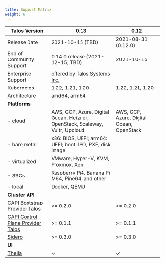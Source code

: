 ```yaml
---
title: Support Matrix
weight: 6
---
```


| Talos Version                                                                                                  | 0.13                               | 0.12                               |
|----------------------------------------------------------------------------------------------------------------|------------------------------------|------------------------------------|
| Release Date                                                                                                   | 2021-10-15 (TBD)                   | 2021-08-31 (0.12.0)                |
| End of Community Support                                                                                       | 0.14.0 release (2021-12-15, TBD)   | 2021-10-15                         |
| Enterprise Support                                                                                             | [offered by Talos Systems Inc.](https://www.talos-systems.com/support/) |
| Kubernetes                                                                                                     | 1.22, 1.21, 1.20                   | 1.22, 1.21, 1.20                    |
| Architecture                                                                                                   | amd64, arm64                                                            |
| **Platforms**                                                                                                  |                                    |                                    |
| - cloud                                                                                                        | AWS, GCP, Azure, Digital Ocean, Hetzner, OpenStack, Scaleway, Vultr, Upcloud |  AWS, GCP, Azure, Digital Ocean, OpenStack |
| - bare metal                                                                                                   | x86: BIOS, UEFI; arm64: UEFI; boot: ISO, PXE, disk image                |
| - virtualized                                                                                                  | VMware, Hyper-V, KVM, Proxmox, Xen                                      |
| - SBCs                                                                                                         | Raspberry Pi4, Banana Pi M64, Pine64, and other                         |
| - local                                                                                                        | Docker, QEMU                                                            |
| **Cluster API**                                                                                                |                                    |                                    |
| [CAPI Bootstrap Provider Talos](https://github.com/talos-systems/cluster-api-bootstrap-provider-talos)         | >= 0.2.0                           | >= 0.2.0                           |
| [CAPI Control Plane Provider Talos](https://github.com/talos-systems/cluster-api-control-plane-provider-talos) | >= 0.1.1                           | >= 0.1.1                           |
| [Sidero](https://www.sidero.dev/)                                                                              | >= 0.3.0                           | >= 0.3.0                           |
| **UI**                                                                                                         |                                    |                                    |
| [Theila](https://github.com/talos-systems/theila)                                                              | ✓                                  | ✓                                  |
